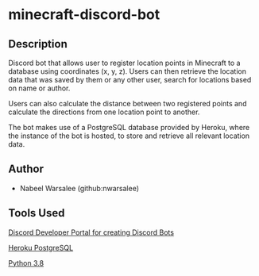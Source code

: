 # minecraft-discord-bot

## Description
Discord bot that allows user to register location points in Minecraft to a database using coordinates (x, y, z). 
Users can then retrieve the location data that was saved by them or any other user, search for locations based on name or author.

Users can also calculate the distance between two registered points and calculate the directions from one location point to another.

The bot makes use of a PostgreSQL database provided by Heroku, where the instance of the bot is hosted, to store and retrieve all relevant location data. 

## Author

* Nabeel Warsalee (github:nwarsalee)

## Tools Used

[Discord Developer Portal for creating Discord Bots](https://discord.com/developers/docs/intro)

[Heroku PostgreSQL](https://www.heroku.com/postgres)

[Python 3.8](https://www.python.org)
